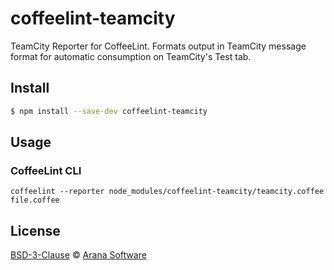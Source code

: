 # coffeelint-teamcity

TeamCity Reporter for CoffeeLint. Formats output in TeamCity message
format for automatic consumption on TeamCity's Test tab.

## Install

```sh
$ npm install --save-dev coffeelint-teamcity
```
## Usage

### CoffeeLint CLI

```
coffeelint --reporter node_modules/coffeelint-teamcity/teamcity.coffee file.coffee
```

## License

[BSD-3-Clause](https://raw.githubusercontent.com/aranasoft/coffeelint-teamcity/master/LICENSE) © [Arana Software](http://www.aranasoft.com)
